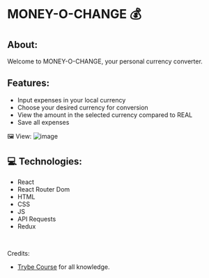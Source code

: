 
<h1>  MONEY-O-CHANGE 💰</h1>  

<div>
<h2> About: </h2><p>Welcome to MONEY-O-CHANGE, your personal currency converter. </p>
</div>

<h2>Features: </h2>
<ul> 
<li>Input expenses in your local currency </li>
<li>Choose your desired currency for conversion </li>
<li> View the amount in the selected currency compared to REAL </li>
<li>Save all expenses </li>

</ul>

🖼️ View:
![image](![Money-O-Change](https://user-images.githubusercontent.com/110482797/216841726-7582b661-7bcf-4be8-8d48-a5606a57e950.png))

<h2>💻 Technologies: </h2>

<ul>
<li>React </li>
<li>React Router Dom </li>
<li>HTML </li>
<li> CSS</li>
<li> JS</li>
<li> API Requests</li>
<li> Redux</li>
</ul>

</br>


Credits:

- [Trybe Course](https://www.betrybe.com/) for all knowledge.
